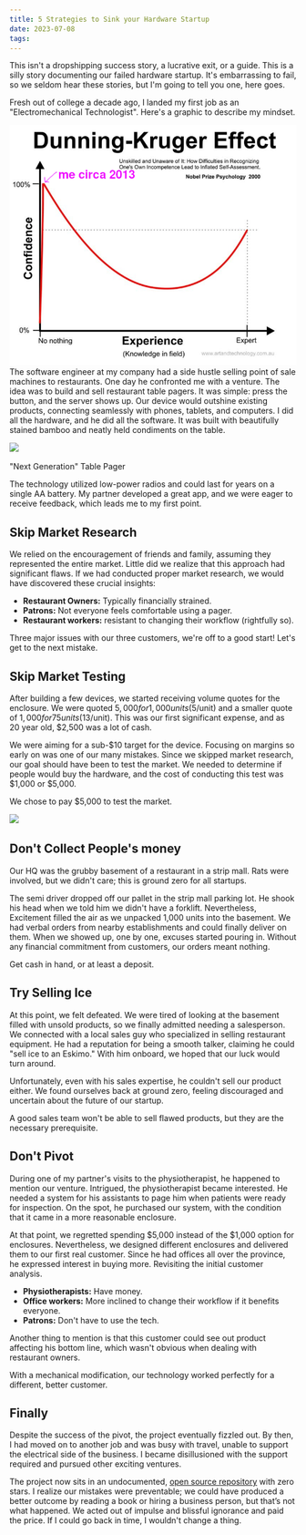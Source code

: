 ```yaml
---
title: 5 Strategies to Sink your Hardware Startup
date: 2023-07-08
tags:
---
```

This isn't a dropshipping success story, a lucrative exit, or a guide. This is a silly story documenting our failed hardware startup. It's embarrassing to fail, so we seldom hear these stories, but I'm going to tell you one, here goes.

Fresh out of college a decade ago, I landed my first job as an "Electromechanical Technologist". Here's a graphic to describe my mindset.

![](/img/me_2013.png)
The software engineer at my company had a side hustle selling point of sale machines to restaurants. One day he confronted me with a venture. The idea was to build and sell restaurant table pagers. It was simple: press the button, and the server shows up. Our device would outshine existing products, connecting seamlessly with phones, tablets, and computers. I did all the hardware, and he did all the software. It was built with beautifully stained bamboo and neatly held condiments on the table.

![](/img/pageup/page_up.jpg)<figcaption>"Next Generation" Table Pager</figcaption>

The technology utilized low-power radios and could last for years on a single AA battery. My partner developed a great app, and we were eager to receive feedback, which leads me to my first point.

## Skip Market Research
We relied on the encouragement of friends and family, assuming they represented the entire market. Little did we realize that this approach had significant flaws. If we had conducted proper market research, we would have discovered these crucial insights:

  - **Restaurant Owners:** Typically financially strained.
  - **Patrons:** Not everyone feels comfortable using a pager.
  - **Restaurant workers:** resistant to changing their workflow (rightfully so).

Three major issues with our three customers, we're off to a good start! Let's get to the next mistake.

## Skip Market Testing
After building a few devices, we started receiving volume quotes for the enclosure. We were quoted $5,000 for 1,000 units ($5/unit) and a smaller quote of $1,000 for 75 units ($13/unit). This was our first significant expense, and as 20 year old, $2,500 was a lot of cash.

We were aiming for a sub-$10 target for the device. Focusing on margins so early on was one of our many mistakes. Since we skipped market research, our goal should have been to test the market. We needed to determine if people would buy the hardware, and the cost of conducting this test was $1,000 or $5,000.

We chose to pay $5,000 to test the market.

![](/img/pageup/boxes.jpg)

## Don't Collect People's money
Our HQ was the grubby basement of a restaurant in a strip mall. Rats were involved, but we didn't care; this is ground zero for all startups.

The semi driver dropped off our pallet in the strip mall parking lot. He shook his head when we told him we didn't have a forklift. Nevertheless, Excitement filled the air as we unpacked 1,000 units into the basement. We had verbal orders from nearby establishments and could finally deliver on them. When we showed up, one by one, excuses started pouring in. Without any financial commitment from customers, our orders meant nothing.

Get cash in hand, or at least a deposit.

## Try Selling Ice
At this point, we felt defeated. We were tired of looking at the basement filled with unsold products, so we finally admitted needing a salesperson. We connected with a local sales guy who specialized in selling restaurant equipment. He had a reputation for being a smooth talker, claiming he could "sell ice to an Eskimo." With him onboard, we hoped that our luck would turn around.

Unfortunately, even with his sales expertise, he couldn't sell our product either. We found ourselves back at ground zero, feeling discouraged and uncertain about the future of our startup.

A good sales team won't be able to sell flawed products, but they are the necessary prerequisite.

## Don't Pivot
During one of my partner's visits to the physiotherapist, he happened to mention our venture. Intrigued, the physiotherapist became interested. He needed a system for his assistants to page him when patients were ready for inspection. On the spot, he purchased our system, with the condition that it came in a more reasonable enclosure.

At that point, we regretted spending $5,000 instead of the $1,000 option for enclosures. Nevertheless, we designed different enclosures and delivered them to our first real customer. Since he had offices all over the province, he expressed interest in buying more. Revisiting the initial customer analysis.

  - **Physiotherapists:** Have money.
  - **Office workers:** More inclined to change their workflow if it benefits everyone.
  - **Patrons:** Don't have to use the tech.

Another thing to mention is that this customer could see out product affecting his bottom line, which wasn't obvious when dealing with restaurant owners.

With a mechanical modification, our technology worked perfectly for a different, better customer.


## Finally
Despite the success of the pivot, the project eventually fizzled out. By then, I had moved on to another job and was busy with travel, unable to support the electrical side of the business. I became disillusioned with the support required and pursued other exciting ventures.

The project now sits in an undocumented, [open source repository](https://github.com/o7-machinehum/Pageup) with zero stars. I realize our mistakes were preventable; we could have produced a better outcome by reading a book or hiring a business person, but that’s not what happened. We acted out of impulse and blissful ignorance and paid the price. If I could go back in time, I wouldn't change a thing.
